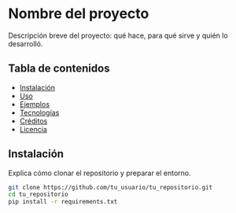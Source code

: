 # Nombre del proyecto

Descripción breve del proyecto: qué hace, para qué sirve y quién lo desarrolló.

## Tabla de contenidos

- [Instalación](#instalación)
- [Uso](#uso)
- [Ejemplos](#ejemplos)
- [Tecnologías](#tecnologías)
- [Créditos](#créditos)
- [Licencia](#licencia)

## Instalación

Explica cómo clonar el repositorio y preparar el entorno.

```bash
git clone https://github.com/tu_usuario/tu_repositorio.git
cd tu_repositorio
pip install -r requirements.txt
